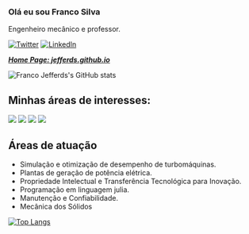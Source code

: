 ### Olá eu sou Franco Silva

Engenheiro mecânico e professor.

[![Twitter](https://img.shields.io/badge/twitter-@FrancoJSSilva-blue.svg)](https://twitter.com/@FrancoJSSilva)
[![LinkedIn](https://img.shields.io/badge/linkedin-@FrancoJSSilva-orange.svg)](https://www.linkedin.com/in/franco-j-s-silva-15666627/)

_**[Home Page: jefferds.github.io](https://jefferds.github.io/)**_

![Franco Jefferds's GitHub stats](https://github-readme-stats.vercel.app/api?username=jefferds&show_icons=true&theme=radical)

## Minhas áreas de interesses:

![](https://img.shields.io/badge/Energy-∮-red.svg)
![](https://img.shields.io/badge/Inovation-💡-orange.svg)
![](https://img.shields.io/badge/Programming-💻-green.svg)
![](https://img.shields.io/badge/Julia-9558B2.svg?color=9558B2&logo=Julia&logoColor=white)

## Áreas de atuação

- Simulação e otimização de desempenho de turbomáquinas.
- Plantas de geração de potência elétrica.
- Propriedade Intelectual e Transferência Tecnológica para Inovação.
- Programação em linguagem julia.
- Manutenção e Confiabilidade.
- Mecânica dos Sólidos

[![Top Langs](https://github-readme-stats.vercel.app/api/top-langs/?username=jefferds&layout=compact)](https://github.com/anuraghazra/github-readme-stats)
